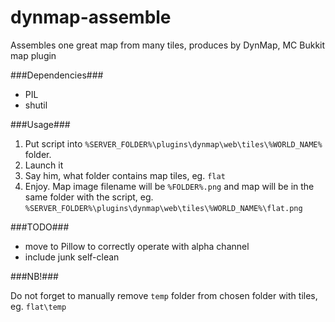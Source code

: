 dynmap-assemble
===============

Assembles one great map from many tiles, produces by DynMap, MC Bukkit map plugin

###Dependencies###

* PIL
* shutil

###Usage###

1. Put script into `%SERVER_FOLDER%\plugins\dynmap\web\tiles\%WORLD_NAME%` folder.
2. Launch it
3. Say him, what folder contains map tiles, eg. `flat`
4. Enjoy. Map image filename will be `%FOLDER%.png` and map will be in the same folder with the script, eg. `%SERVER_FOLDER%\plugins\dynmap\web\tiles\%WORLD_NAME%\flat.png`

###TODO###

* move to Pillow to correctly operate with alpha channel
* include junk self-clean

###NB!###

Do not forget to manually remove `temp` folder from chosen folder with tiles, eg. `flat\temp`